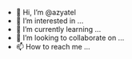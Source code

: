- 👋 Hi, I’m @azyatel
- 👀 I’m interested in ...
- 🌱 I’m currently learning ...
- 💞️ I’m looking to collaborate on ...
- 📫 How to reach me ...

<!---
azyatel/azyatel is a ✨ special ✨ repository because its `README.md` (this file) appears on your GitHub profile.
You can click the Preview link to take a look at your changes.
--->

